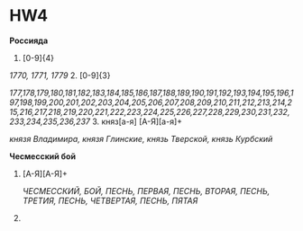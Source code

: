 # HW4

**Россияда**

1. [0-9]{4}
  
  *1770, 1771, 1779*
2. [0-9]{3}
 
 *177,178,179,180,181,182,183,184,185,186,187,188,189,190,191,192,193,194,195,196,197,198,199,200,201,202,203,204,205,206,207,208,209,210,211,212,213,214,215,216,217,218,219,220,221,222,223,224,225,226,227,228,229,230,231,232,233,234,235,236,237*
3. княз[а-я] [А-Я][а-я]+
  
  *князя Владимира, князя Глинские, князь Тверской, князь Курбский*
  
**Чесмесский бой**

1. [А-Я][А-Я]+
    
    *ЧЕСМЕССКИЙ, БОЙ, ПЕСНЬ, ПЕРВАЯ, ПЕСНЬ, ВТОРАЯ, ПЕСНЬ, ТРЕТИЯ, ПЕСНЬ, ЧЕТВЕРТАЯ, ПЕСНЬ, ПЯТАЯ*
2. 
